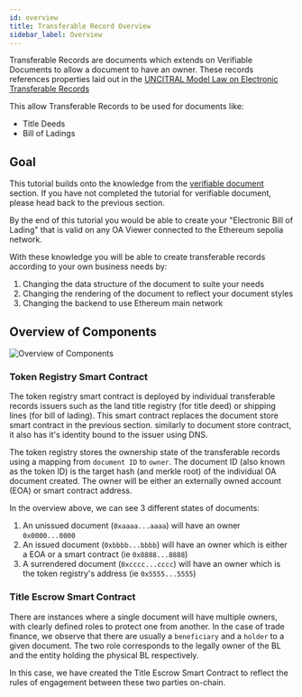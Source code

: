 ```yaml
---
id: overview
title: Transferable Record Overview
sidebar_label: Overview
---
```


Transferable Records are documents which extends on Verifiable Documents to allow a document to have an owner. These records references properties laid out in the [UNCITRAL Model Law on Electronic Transferable Records](https://www.uncitral.org/pdf/english/texts/electcom/MLETR_ebook.pdf)

This allow Transferable Records to be used for documents like:

- Title Deeds
- Bill of Ladings

## Goal

This tutorial builds onto the knowledge from the [verifiable document](/docs/tutorial/verifiable-documents/overview) section. If you have not completed the tutorial for verifiable document, please head back to the previous section.

By the end of this tutorial you would be able to create your "Electronic Bill of Lading" that is valid on any OA Viewer connected to the Ethereum sepolia network.

With these knowledge you will be able to create transferable records according to your own business needs by:

1. Changing the data structure of the document to suite your needs
1. Changing the rendering of the document to reflect your document styles
1. Changing the backend to use Ethereum main network

## Overview of Components

![Overview of Components](/docs/tutorial/transferable-records/overview/overview.png)

### Token Registry Smart Contract

The token registry smart contract is deployed by individual transferable records issuers such as the land title registry (for title deed) or shipping lines (for bill of lading). This smart contract replaces the document store smart contract in the previous section. similarly to document store contract, it also has it's identity bound to the issuer using DNS.

The token registry stores the ownership state of the transferable records using a mapping from `document ID` to `owner`. The document ID (also known as the token ID) is the target hash (and merkle root) of the individual OA document created. The owner will be either an externally owned account (EOA) or smart contract address.

In the overview above, we can see 3 different states of documents:

1. An unissued document (`0xaaaa...aaaa`) will have an owner `0x0000...0000`
1. An issued document (`0xbbbb...bbbb`) will have an owner which is either a EOA or a smart contract (ie `0x8888...8888`)
1. A surrendered document (`0xcccc...cccc`) will have an owner which is the token registry's address (ie `0x5555...5555`)

### Title Escrow Smart Contract

There are instances where a single document will have multiple owners, with clearly defined roles to protect one from another. In the case of trade finance, we observe that there are usually a `beneficiary` and a `holder` to a given document. The two role corresponds to the legally owner of the BL and the entity holding the physical BL respectively.

In this case, we have created the Title Escrow Smart Contract to reflect the rules of engagement between these two parties on-chain.
